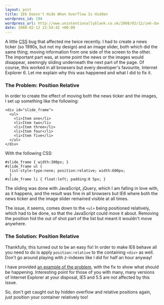 ```yaml
---
layout: post
title: IE6 Doesn't Hide When Overflow Is Hidden
wordpress_id: 194
wordpress_url: http://www.unintentionallyblank.co.uk/2008/02/12/ie6-doesnt-hide-when-overflow-is-hidden/
date: 2008-02-12 22:54:42 +00:00
---
```

<p>A little <abbr title="Cascading Style Sheets">CSS</abbr> bug that affected me twice recently. I had to create a news ticker (so 1990s, but not my design) and an image slider, both which did the same thing; moving information from one side of the screen to the other. The important part was, at some point the news or the images would disappear, seemngly sliding underneath the next part of the page. Of course, this worked in all browsers but every developer's favourite, Internet Explorer 6. Let me explain why this was happened and what I did to fix it.</p>

<h3>The Problem: Position Relative</h3>

<p>In order to create the effect of moving both the news ticker and the images, I set up something like the following:</p>
<pre><code>&lt;div id="slide_frame"&gt;
  &lt;ul&gt;
    &lt;li&gt;Item one&lt;/li&gt;
    &lt;li&gt;Item two&lt;/li&gt;
    &lt;li&gt;Item three&lt;/li&gt;
    &lt;li&gt;Item four&lt;/li&gt;
    &lt;li&gt;Item five&lt;/li&gt;
  &lt;/ul&gt;
&lt;/div&gt;</code></pre>

<p>With the following CSS:</p>
<pre><code>#slide_frame { width:300px; }
#slide_frame ul {
  list-style-type:none; position:relative; width:600px;
  }
#slide_frame li { float:left; padding:0 5px; }</code></pre>

<p>The sliding was done with JavaScript, jQuery, which I am falling in love with, as it happens, and the result was fine in all browsers but IE6 where both the news ticker and the image slider remained visible at all times.</p>

<p>The issue, it seems, comes down to the <code class="inline">&lt;ul&gt;</code> being positioned relatively, which had to be done, so that the JavaScript could move it about. Removing the position hid the out of shot part of the list but meant it wouldn't move anywhere.</p>

<h3>The Solution: Position Relative</h3>

<p>Thankfully, this turned out to be an easy fix! In order to make IE6 behave all you need to do is apply <code class="inline">position:relative</code> to the containing <code class="inline">&lt;div&gt;</code> as well. Don't go around playing with z-indexes like I did for half an hour anyway!</p>

<p>I have provided <a href="http://test.unintentionallyblank.co.uk/hidden.html">an example of the problem</a>, with the fix to show what should be happening. Interesting point for those of you with many, many versions of Internet Explorer at your disposal, IE5 and 5.5 are not affected by this issue.</p>

<p>So, don't get caught out by hidden overflow and relative positions again, just position your container relatively too!</p>
